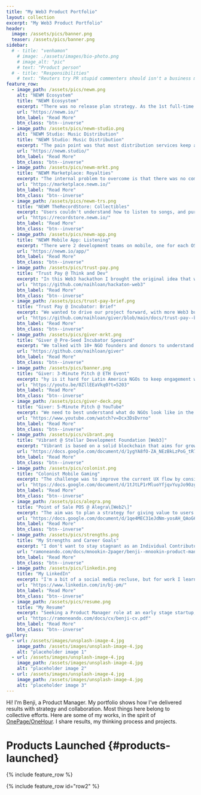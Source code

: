 ```yaml
---
title: "My Web3 Product Portfolio"
layout: collection
excerpt: "My Web3 Product Portfolio"
header:
  image: /assets/pics/banner.png
  teaser: /assets/pics/banner.png
sidebar:
  # - title: "venhamon"
    # image: ./assets/images/bio-photo.png
    # image_alt: "pic"
    # text: "Product person"
  # - title: "Responsibilities"
    # text: "Reuters try PR stupid commenters should isn't a business model"
feature_row:
  - image_path: /assets/pics/newm.png
    alt: "NEWM Ecosystem"
    title: "NEWM Ecosystem"
    excerpt: "There was no release plan strategy. As the 1st full-time product manager, I implemented agile ceremonies, backlog grooming, and follow-ups across more than 5+ teams. Teams gathered with PRDs, fluid communication and a solid timeline."
    url: "https://newm.io/"
    btn_label: "Read More"
    btn_class: "btn--inverse"
  - image_path: /assets/pics/newm-studio.png
    alt: "NEWM Studio: Music Distribution"
    title: "NEWM Studio: Music Distribution"
    excerpt: "The pain point was that most distribution services keep a percentage of streaming royalties. This was my first initiative launched to enable 100+ musicians, and growing, to share their songs on main streaming platforms while keeping 100% of streaming royalties."
    url: "https://newm.studio/"
    btn_label: "Read More"
    btn_class: "btn--inverse"
  - image_path: /assets/pics/newm-mrkt.png
    title: "NEWM Marketplace: Royalties"
    excerpt: "The internal problem to overcome is that there was no company documented knowledge of what and how to build. I implemented small building cells (of 3 people) between product, design, and development along with Product Requirement Documents (PRDs) to build understanding, agreement, ownership, and proper communication with stakeholders internally to the company and externally."
    url: "https://marketplace.newm.io/"
    btn_label: "Read More"
    btn_class: "btn--inverse"
  - image_path: /assets/pics/newm-trs.png
    title: "NEWM TheRecordStore: Collectibles"
    excerpt: "Users couldn't understand how to listen to songs, and purchase them. I launched Version 2.0 of this project with a clean and clear UX flow so that listeners could find new music and buy 150+ collectible items. The upcoming challenge is to build proper success metrics of how users experience the site and how it relates to value in the whole ecosystem."
    url: "https://recordstore.newm.io/"
    btn_label: "Read More"
    btn_class: "btn--inverse"
  - image_path: /assets/pics/newm-app.png
    title: "NEWM Mobile App: Listening"
    excerpt: "There were 2 development teams on mobile, one for each OS: Android and iOS. I unified criteria on user journeys, pain points and I overviewed the full UI implementation from a Product QA standpoint so to ensure a smooth UX."
    url: "https://newm.io/app/"
    btn_label: "Read More"
    btn_class: "btn--inverse"
  - image_path: /assets/pics/trust-pay.png
    title: "Trust Pay @ Think and Dev"
    excerpt: "In this Web3 hackathon I brought the original idea that was built, to enable an automated administration service so that users can follow their payments and expenses in real-time. We won a clean code documentation prize: 100 dollars."
    url: "https://github.com/naihloan/hackaton-web3"
    btn_label: "Read More"
    btn_class: "btn--inverse"
  - image_path: /assets/pics/trust-pay-brief.png
    title: "Trust Pay @ Incubator: Brief"
    excerpt: "We wanted to drive our project forward, with more Web3 business understanding. We won entry to a Web3 pre-seed incubator with a fee waiver and built an evolving project for B2B2C, so that our users could solve real-life scenarios for a mass user base."
    url: "https://github.com/naihloan/giver/blob/main/docs/trust-pay--brief.pdf"
    btn_label: "Read More"
    btn_class: "btn--inverse"
  - image_path: /assets/pics/giver-mrkt.png
    title: "Giver @ Pre-Seed Incubator Speezard"
    excerpt: "We talked with 10+ NGO founders and donors to understand how to generate a loop so that donors would keep donating after campaigns ended, a very Latin America specific issue. In this Web3 pre-seed incubator we built our pitch deck, and re-branded for donations, so that we could engage donors to causes for a lifetime."
    url: "https://github.com/naihloan/giver"
    btn_label: "Read More"
    btn_class: "btn--inverse"
  - image_path: /assets/pics/banner.png
    title: "Giver: 3-Minute Pitch @ ETH Event"
    excerpt: "hy is it hard for Latin America NGOs to keep engagement with their public? We aimed to resolve this and give a more continuous engagement between volunteers and NGOs. We won access to Quadratic funding through this web3 live and in-person event, so that we can engage more people to causes they like."
    url: "https://youtu.be/0ZllEEaVkq0?t=5203"
    btn_label: "Read More"
    btn_class: "btn--inverse"
  - image_path: /assets/pics/giver-deck.png
    title: "Giver: 5-Minute Pitch @ YouTube"
    excerpt: "We need to best understand what do NGOs look like in the Web3 space and how they raise funding: none of them had a reputation system, which can foster trust and more collaboration. In this web3 event in Buenos Aires, we recorded our pitch-deck, to propose that building such a system can engage users at a more personal and sustained way."
    url: "https://www.youtube.com/watch?v=Dcx3DsDvrno"
    btn_label: "Read More"
    btn_class: "btn--inverse"
  - image_path: /assets/pics/vibrant.png
    title: "Vibrant @ Stellar Development Foundation [Web3]"
    excerpt: "Vibrant is based on a solid blockchain that aims for growth in a huge region as Latin America. The aim was to think about how to grow the current use base to a massive audience with a physical card backed up with stablecoins. Feedback: Use metrics."
    url: "https://docs.google.com/document/d/1ygYA8fO-ZA_NEzBkLzPoG_tR7nwmIj_Q/"
    btn_label: "Read More"
    btn_class: "btn--inverse"
  - image_path: /assets/pics/colonist.png
    title: "Colonist Mobile Gaming"
    excerpt: "The challenge was to improve the current UX flow by considering user journeys and user education through the UI. I aimed to give proper steps and education nudges in a non-invase way. Feedback: Use more standardized metrics to measure success."
    url: "https://docs.google.com/document/d/1tJtLP1rMluoYfjqvYuyJo90zgD811KbqSY43Qj_azM0/"
    btn_label: "Read More"
    btn_class: "btn--inverse"
  - image_path: /assets/pics/alegra.png
    title: "Point of Sale POS @ Alegra\[Web2\]"
    excerpt: "The aim was to plan a strategy for giving value to users from the current implementation. I chose a POS because it is the same for a wide region in LatAm, educating and simplifying the user journey to avoid reading outside of the app in a FAQ page."
    url: "https://docs.google.com/document/d/1qe4MEC31eJdNm-yosAH_QAoG6NvtATbmNh8UduGztxI/"
    btn_label: "Read More"
    btn_class: "btn--inverse"
  - image_path: /assets/pics/strengths.png
    title: "My Strengths and Career Goals"
    excerpt: "I don't want to stay stagnant as an Individual Contributor (IC). I want to see up to 2030 if I can lead other people in a Head of Product or Product Lead roles. My current Goals to develop skills are around: data, strategy, culture."
    url: "ramoneando.com/docs/mnookin-2pager/benji--mnookin-product-manager.pdf"
    btn_label: "Read More"
    btn_class: "btn--inverse"
  - image_path: /assets/pics/linkedin.png
    title: "My LinkedIn"
    excerpt: "I'm a bit of a social media recluse, but for work I learn and connect a lot. Here's my work social media at LinkedIn: to connect and build with amazing people out there. It's been an amazing ride so far. Hello World. And Thanks!"
    url: "https://www.linkedin.com/in/bj-pm/"
    btn_label: "Read More"
    btn_class: "btn--inverse"
  - image_path: /assets/pics/resume.png
    title: "My Resume"
    excerpt: "Seeking a Product Manager role at an early stage startup, with focus on design and user experience (UX), on industries like social impact, compliance and media."
    url: "https://ramoneando.com/docs/cv/benji-cv.pdf"
    btn_label: "Read More"
    btn_class: "btn--inverse"
gallery:
  - url: /assets/images/unsplash-image-4.jpg
    image_path: /assets/images/unsplash-image-4.jpg
    alt: "placeholder image 1"
  - url: /assets/images/unsplash-image-4.jpg
    image_path: /assets/images/unsplash-image-4.jpg
    alt: "placeholder image 2"
  - url: /assets/images/unsplash-image-4.jpg
    image_path: /assets/images/unsplash-image-4.jpg
    alt: "placeholder image 3"
---
```


Hi! I’m Benji, a Product Manager.
My portfolio shows how I’ve delivered results with strategy and collaboration.
Most things here belong to collective efforts.
Here are some of my works, in the spirit of [OnePage/OneHour](https://www.onepageonehour.com/about).
I share results, my thinking process and projects.

Products Launched {#products-launched}
=================

{% include feature_row %}

{% include feature_row id="row2" %}





